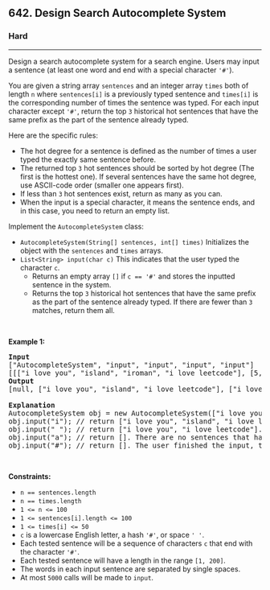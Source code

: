 <h2>642. Design Search Autocomplete System</h2><h3>Hard</h3><hr><div><p>Design a search autocomplete system for a search engine. Users may input a sentence (at least one word and end with a special character <code>'#'</code>).</p>

<p>You are given a string array <code>sentences</code> and an integer array <code>times</code> both of length <code>n</code> where <code>sentences[i]</code> is a previously typed sentence and <code>times[i]</code> is the corresponding number of times the sentence was typed. For each input character except <code>'#'</code>, return the top <code>3</code> historical hot sentences that have the same prefix as the part of the sentence already typed.</p>

<p>Here are the specific rules:</p>

<ul>
	<li>The hot degree for a sentence is defined as the number of times a user typed the exactly same sentence before.</li>
	<li>The returned top <code>3</code> hot sentences should be sorted by hot degree (The first is the hottest one). If several sentences have the same hot degree, use ASCII-code order (smaller one appears first).</li>
	<li>If less than <code>3</code> hot sentences exist, return as many as you can.</li>
	<li>When the input is a special character, it means the sentence ends, and in this case, you need to return an empty list.</li>
</ul>

<p>Implement the <code>AutocompleteSystem</code> class:</p>

<ul>
	<li><code>AutocompleteSystem(String[] sentences, int[] times)</code> Initializes the object with the <code>sentences</code> and <code>times</code> arrays.</li>
	<li><code>List&lt;String&gt; input(char c)</code> This indicates that the user typed the character <code>c</code>.
	<ul>
		<li>Returns an empty array <code>[]</code> if <code>c == '#'</code> and stores the inputted sentence in the system.</li>
		<li>Returns the top <code>3</code> historical hot sentences that have the same prefix as the part of the sentence already typed. If there are fewer than <code>3</code> matches, return them all.</li>
	</ul>
	</li>
</ul>

<p>&nbsp;</p>
<p><strong>Example 1:</strong></p>

<pre><strong>Input</strong>
["AutocompleteSystem", "input", "input", "input", "input"]
[[["i love you", "island", "iroman", "i love leetcode"], [5, 3, 2, 2]], ["i"], [" "], ["a"], ["#"]]
<strong>Output</strong>
[null, ["i love you", "island", "i love leetcode"], ["i love you", "i love leetcode"], [], []]

<strong>Explanation</strong>
AutocompleteSystem obj = new AutocompleteSystem(["i love you", "island", "iroman", "i love leetcode"], [5, 3, 2, 2]);
obj.input("i"); // return ["i love you", "island", "i love leetcode"]. There are four sentences that have prefix "i". Among them, "ironman" and "i love leetcode" have same hot degree. Since ' ' has ASCII code 32 and 'r' has ASCII code 114, "i love leetcode" should be in front of "ironman". Also we only need to output top 3 hot sentences, so "ironman" will be ignored.
obj.input(" "); // return ["i love you", "i love leetcode"]. There are only two sentences that have prefix "i ".
obj.input("a"); // return []. There are no sentences that have prefix "i a".
obj.input("#"); // return []. The user finished the input, the sentence "i a" should be saved as a historical sentence in system. And the following input will be counted as a new search.
</pre>

<p>&nbsp;</p>
<p><strong>Constraints:</strong></p>

<ul>
	<li><code>n == sentences.length</code></li>
	<li><code>n == times.length</code></li>
	<li><code>1 &lt;= n &lt;= 100</code></li>
	<li><code>1 &lt;= sentences[i].length &lt;= 100</code></li>
	<li><code>1 &lt;= times[i] &lt;= 50</code></li>
	<li><code>c</code> is a lowercase English letter, a hash <code>'#'</code>, or space <code>' '</code>.</li>
	<li>Each tested sentence will be a sequence of characters <code>c</code> that end with the character <code>'#'</code>.</li>
	<li>Each tested sentence will have a length in the range <code>[1, 200]</code>.</li>
	<li>The words in each input sentence are separated by single spaces.</li>
	<li>At most <code>5000</code> calls will be made to <code>input</code>.</li>
</ul>
</div>